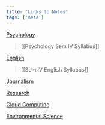 ```yaml
---
title: "Links to Notes"
tags: ['meta']
---
```


[Psychology](https://corvusdeinanis.github.io/cuddly-train/tags/psychology)
> [[Psychology Sem IV Syllabus]]

[English](https://corvusdeinanis.github.io/cuddly-train/tags/english)
> [[Sem IV English Syllabus]]


[Journalism](https://corvusdeinanis.github.io/cuddly-train/tags/journalism)


[Research](https://corvusdeinanis.github.io/cuddly-train/tags/research)


[Cloud Computing](https://corvusdeinanis.github.io/cuddly-train/tags/cloudcomputing)


[Environmental Science](https://corvusdeinanis.github.io/cuddly-train/tags/evs)

